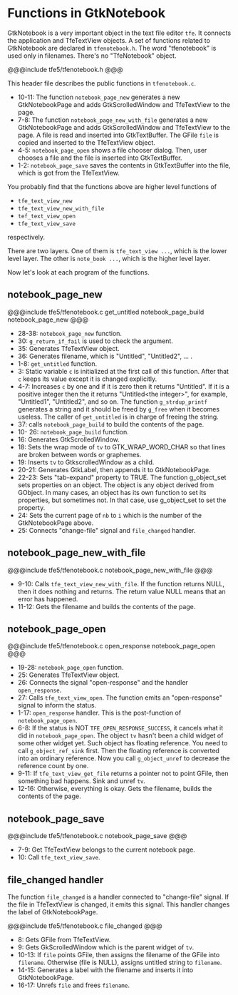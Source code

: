 # Functions in GtkNotebook

GtkNotebook is a very important object in the text file editor `tfe`.
It connects the application and TfeTextView objects.
A set of functions related to GtkNotebook are declared in `tfenotebook.h`.
The word "tfenotebook" is used only in filenames.
There's no "TfeNotebook" object.

@@@include
tfe5/tfenotebook.h
@@@

This header file describes the public functions in `tfenotebook.c`.

- 10-11: The function `notebook_page_new` generates a new GtkNotebookPage and adds GtkScrolledWindow and TfeTextView to the page.
- 7-8: The function `notebook_page_new_with_file` generates a new GtkNotebookPage and adds GtkScrolledWindow and TfeTextView to the page. A file is read and inserted into GtkTextBuffer.
The GFile `file` is copied and inserted to the TfeTextView object.
- 4-5: `notebook_page_open` shows a file chooser dialog. Then, user chooses a file and the file is inserted into GtkTextBuffer.
- 1-2: `notebook_page_save` saves the contents in GtkTextBuffer into the file, which is got from the TfeTextView.

You probably find that the functions above are higher level functions of

- `tfe_text_view_new`
- `tfe_text_view_new_with_file`
- `tef_text_view_open`
- `tfe_text_view_save`

respectively.

There are two layers.
One of them is `tfe_text_view ...`, which is the lower level layer.
The other is `note_book ...`, which is the higher level layer.

Now let's look at each program of the functions.

## notebook\_page\_new

@@@include
tfe5/tfenotebook.c get_untitled notebook_page_build notebook_page_new
@@@

- 28-38: `notebook_page_new` function.
- 30: `g_return_if_fail` is used to check the argument.
- 35: Generates TfeTextView object.
- 36: Generates filename, which is "Untitled", "Untitled2", ... .
- 1-8: `get_untitled` function.
- 3: Static variable `c` is initialized at the first call of this function. After that `c` keeps its value except it is changed explicitly.
- 4-7: Increases `c` by one and if it is zero then it returns "Untitled". If it is a positive integer then the it returns "Untitled\<the integer\>", for example, "Untitled1", "Untitled2", and so on.
The function `g_strdup_printf` generates a string and it should be freed by `g_free` when it becomes useless.
The caller of `get_untitled` is in charge of freeing the string.
- 37: calls `notebook_page_build` to build the contents of the page.
- 10- 26: `notebook_page_build` function.
- 16: Generates GtkScrolledWindow.
- 18: Sets the wrap mode of `tv` to GTK_WRAP_WORD_CHAR so that lines are broken between words or graphemes.
- 19: Inserts `tv` to GtkscrolledWindow as a child.
- 20-21: Generates GtkLabel, then appends it to GtkNotebookPage.
- 22-23: Sets "tab-expand" property to TRUE.
The function g\_object\_set sets properties on an object.
The object is any object derived from GObject.
In many cases, an object has its own function to set its properties, but sometimes not.
In that case, use g\_object\_set to set the property.
- 24: Sets the current page of `nb` to `i` which is the number of the GtkNotebookPage above.
- 25: Connects "change-file" signal and `file_changed` handler.

## notebook\_page\_new\_with\_file

@@@include
tfe5/tfenotebook.c notebook_page_new_with_file
@@@

- 9-10: Calls `tfe_text_view_new_with_file`.
If the function returns NULL, then it does nothing and returns.
The return value NULL means that an error has happened.
- 11-12: Gets the filename and builds the contents of the page.

## notebook\_page\_open

@@@include
tfe5/tfenotebook.c open_response notebook_page_open
@@@

- 19-28: `notebook_page_open` function.
- 25: Generates TfeTextView object.
- 26: Connects the signal "open-response" and the handler `open_response`.
- 27: Calls `tfe_text_view_open`.
The function emits an "open-response" signal to inform the status.
- 1-17: `open_response` handler.
This is the post-function of `notebook_page_open`.
- 6-8: If the status is NOT `TFE_OPEN_RESPONSE_SUCCESS`, it cancels what it did in `notebook_page_open`.
The object `tv` hasn't been a child widget of some other widget yet.
Such object has floating reference.
You need to call `g_object_ref_sink` first.
Then the floating reference is converted into an ordinary reference.
Now you call `g_object_unref` to decrease the reference count by one.
- 9-11: If `tfe_text_view_get_file` returns a pointer not to point GFile, then something bad happens.
Sink and unref `tv`.
- 12-16: Otherwise, everything is okay.
Gets the filename, builds the contents of the page.

## notebook\_page\_save

@@@include
tfe5/tfenotebook.c notebook_page_save
@@@

- 7-9: Get TfeTextView belongs to the current notebook page.
- 10: Call `tfe_text_view_save`.

## file\_changed handler

The function `file_changed` is a handler connected to "change-file" signal.
If the file in TfeTextView is changed, it emits this signal.
This handler changes the label of GtkNotebookPage.

@@@include
tfe5/tfenotebook.c file_changed
@@@

- 8: Gets GFile from TfeTextView.
- 9: Gets GkScrolledWindow which is the parent widget of `tv`.
- 10-13: If `file` points GFile, then assigns the filename of the GFile into `filename`.
Otherwise (file is NULL), assigns untitled string to `filename`.
- 14-15: Generates a label with the filename and inserts it into GtkNotebookPage.
- 16-17: Unrefs `file` and frees `filename`.

